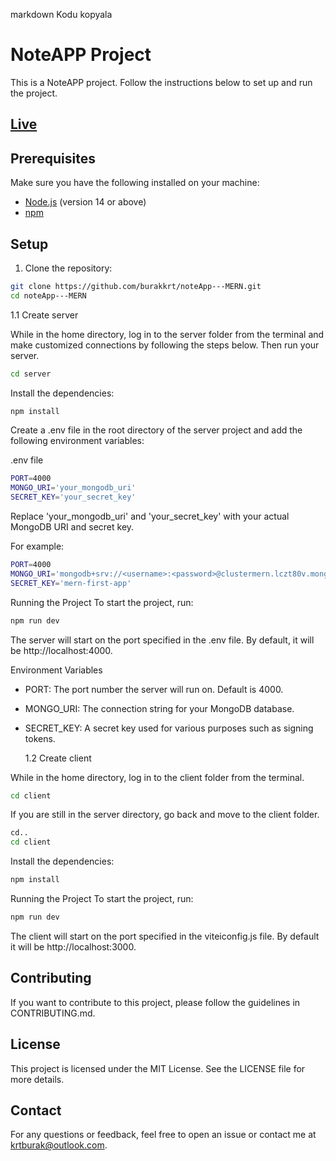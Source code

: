 markdown
Kodu kopyala

# NoteAPP Project

This is a NoteAPP project. Follow the instructions below to set up and run the project.

## [Live](https://note-app-mern-nu.vercel.app)

## Prerequisites

Make sure you have the following installed on your machine:

- [Node.js](https://nodejs.org/) (version 14 or above)
- [npm](https://www.npmjs.com/)

## Setup

1. Clone the repository:

```bash
git clone https://github.com/burakkrt/noteApp---MERN.git
cd noteApp---MERN
```

1.1 Create server

While in the home directory, log in to the server folder from the terminal and make customized connections by following the steps below. Then run your server.

```bash
cd server
```

Install the dependencies:

```bash
npm install
```

Create a .env file in the root directory of the server project and add the following environment variables:

.env file

```bash
PORT=4000
MONGO_URI='your_mongodb_uri'
SECRET_KEY='your_secret_key'
```

Replace 'your_mongodb_uri' and 'your_secret_key' with your actual MongoDB URI and secret key.

For example:

```bash
PORT=4000
MONGO_URI='mongodb+srv://<username>:<password>@clustermern.lczt80v.mongodb.net/notDB?retryWrites=true&w=majority&appName=ClusterMern'
SECRET_KEY='mern-first-app'
```

Running the Project
To start the project, run:

```bash
npm run dev
```

The server will start on the port specified in the .env file. By default, it will be http://localhost:4000.

Environment Variables

- PORT: The port number the server will run on. Default is 4000.
- MONGO_URI: The connection string for your MongoDB database.
- SECRET_KEY: A secret key used for various purposes such as signing tokens.

  1.2 Create client

While in the home directory, log in to the client folder from the terminal.

```bash
cd client
```

If you are still in the server directory, go back and move to the client folder.

```bash
cd..
cd client
```

Install the dependencies:

```bash
npm install
```

Running the Project
To start the project, run:

```bash
npm run dev
```

The client will start on the port specified in the viteiconfig.js file. By default it will be http://localhost:3000.

## Contributing

If you want to contribute to this project, please follow the guidelines in CONTRIBUTING.md.

## License

This project is licensed under the MIT License. See the LICENSE file for more details.

## Contact

For any questions or feedback, feel free to open an issue or contact me at krtburak@outlook.com.

